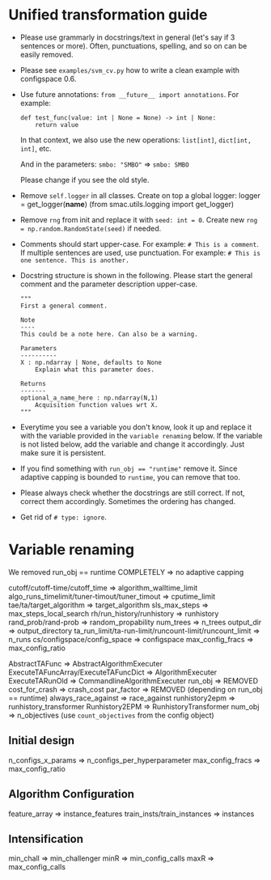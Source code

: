 # Unified transformation guide

- Please use grammarly in docstrings/text in general (let's say if 3 sentences or more). Often,
punctuations, spelling, and so on can be easily removed.
- Please see `examples/svm_cv.py` how to write a clean example with configspace 0.6.
- Use future annotations: `from __future__ import annotations`. For example:
    ```
    def test_func(value: int | None = None) -> int | None:
        return value
    ```

    In that context, we also use the new operations:
    `list[int]`, `dict[int, int]`, etc.

    And in the parameters:
    `smbo: "SMBO"` => `smbo: SMBO`
    
    Please change if you see the old style.

- Remove `self.logger` in all classes. Create on top a global logger:
logger = get_logger(__name__) (from smac.utils.logging import get_logger)

- Remove `rng` from init and replace it with `seed: int = 0`. Create new `rng = np.random.RandomState(seed)` if needed.

- Comments should start upper-case. For example: `# This is a comment`.
If multiple sentences are used, use punctuation. For example: `# This is one sentence. This is another.`

- Docstring structure is shown in the following. Please start the general comment and the parameter description
upper-case.

    ```
    """
    First a general comment.

    Note
    ----
    This could be a note here. Can also be a warning.

    Parameters
    ----------
    X : np.ndarray | None, defaults to None
        Explain what this parameter does.

    Returns
    -------
    optional_a_name_here : np.ndarray(N,1)
        Acquisition function values wrt X.
    """
    ```

- Everytime you see a variable you don't know, look it up and replace it with the variable provided
in the `variable renaming` below. If the variable is not listed below, add the variable and change it
accordingly. Just make sure it is persistent.

- If you find something with `run_obj == "runtime"` remove it. Since adaptive capping 
is bounded to `runtime`, you can remove that too.

- Please always check whether the docstrings are still correct. If not, correct them accordingly. Sometimes the ordering has changed.

- Get rid of `# type: ignore`.


# Variable renaming

We removed run_obj == runtime COMPLETELY
=> no adaptive capping

cutoff/cutoff-time/cutoff_time => algorithm_walltime_limit
algo_runs_timelimit/tuner-timout/tuner_timout => cputime_limit
tae/ta/target_algorithm => target_algorithm
sls_max_steps => max_steps_local_search
rh/run_history/runhistory => runhistory
rand_prob/rand-prob => random_propability
num_trees => n_trees
output_dir => output_directory
ta_run_limit/ta-run-limit/runcount-limit/runcount_limit => n_runs
cs/configspace/config_space => configspace
max_config_fracs => max_config_ratio

AbstractTAFunc => AbstractAlgorithmExecuter
ExecuteTAFuncArray/ExecuteTAFuncDict => AlgorithmExecuter
ExecuteTARunOld => CommandlineAlgorithmExecuter
run_obj => REMOVED
cost_for_crash => crash_cost
par_factor => REMOVED (depending on run_obj == runtime)
always_race_against => race_against
runhistory2epm => runhistory_transformer
Runhistory2EPM => RunhistoryTransformer
num_obj => n_objectives (use `count_objectives` from the config object)

## Initial design
n_configs_x_params => n_configs_per_hyperparameter
max_config_fracs => max_config_ratio

## Algorithm Configuration
feature_array => instance_features
train_insts/train_instances => instances

## Intensification
min_chall => min_challenger
minR => min_config_calls
maxR => max_config_calls